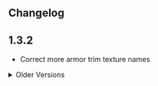 ## Changelog

## 1.3.2
- Correct more armor trim texture names

<details>
<summary>Older Versions</summary>

## 1.3.1
- Add support for more armor trims
- Add support for alex's caves polarity trim
- 
## 1.3.0
- Fix trim textures missing on built-in materials when paired with AllTheTrims
- Improve compatibility with other mods (@Kikugie)
- Add auto-publishing

</details>